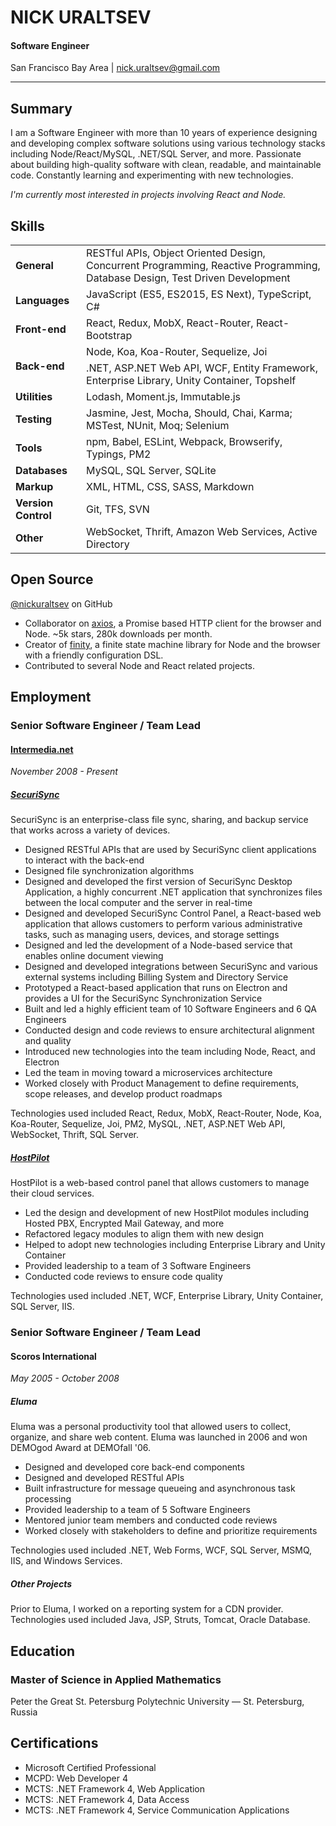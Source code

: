 # NICK URALTSEV

#### Software Engineer

San Francisco Bay Area | [nick.uraltsev@gmail.com](mailto:nick.uraltsev@gmail.com)

***

## Summary

I am a Software Engineer with more than 10 years of experience designing and developing complex software solutions using various technology stacks including Node/React/MySQL, .NET/SQL Server, and more. Passionate about building high-quality software with clean, readable, and maintainable code. Constantly learning and experimenting with new technologies.

*I'm currently most interested in projects involving React and Node.*

## Skills

<table class="table">
  <tbody>
    <tr>
      <td><strong>General</strong></td>
      <td>RESTful APIs, Object Oriented Design, Concurrent Programming, Reactive Programming, Database Design, Test Driven Development</td>
    </tr>
    <tr>
      <td><strong>Languages</strong></td>
      <td>JavaScript (ES5, ES2015, ES Next), TypeScript, C#</td>
    </tr>
    <tr>
      <td><strong>Front-end</strong></td>
      <td>React, Redux, MobX, React-Router, React-Bootstrap</td>
    </tr>
    <tr>
      <td rowspan="2"><strong>Back-end</strong></td>
      <td>Node, Koa, Koa-Router, Sequelize, Joi</td>
    </tr>
    <tr>
      <td>.NET, ASP.NET Web API, WCF, Entity Framework, Enterprise Library, Unity Container, Topshelf</td>
    </tr>
    <tr>
      <td><strong>Utilities</strong></td>
      <td>Lodash, Moment.js, Immutable.js</td>
    </tr>
    <tr>
      <td><strong>Testing</strong></td>
      <td>
        Jasmine, Jest, Mocha, Should, Chai, Karma; MSTest, NUnit, Moq; Selenium
      </td>
    </tr>
    <tr>
      <td><strong>Tools</strong></td>
      <td>npm, Babel, ESLint, Webpack, Browserify, Typings, PM2</td>
    </tr>
    <tr>
      <td><strong>Databases</strong></td>
      <td>MySQL, SQL Server, SQLite</td>
    </tr>
    <tr>
      <td><strong>Markup</strong></td>
      <td>XML, HTML, CSS, SASS, Markdown</td>
    </tr>
    <tr>
      <td><strong>Version Control</strong></td>
      <td>Git, TFS, SVN</td>
    </tr>
    <tr>
      <td><strong>Other</strong></td>
      <td>WebSocket, Thrift, Amazon Web Services, Active Directory</td>
    </tr>
  </tbody>
</table>

<div class="page-break"></div>

## Open Source

[@nickuraltsev](https://github.com/nickuraltsev) on GitHub

- Collaborator on [axios](https://github.com/mzabriskie/axios), a Promise based HTTP client for the browser and Node. ~5k stars, 280k downloads per month.
- Creator of [finity](https://github.com/nickuraltsev/finity), a finite state machine library for Node and the browser with a friendly configuration DSL.
- Contributed to several Node and React related projects.

## Employment

### Senior Software Engineer / Team Lead
#### [Intermedia.net](https://www.intermedia.net/)
*November 2008 - Present*

##### [SecuriSync](https://www.intermedia.net/products/securisync)
SecuriSync is an enterprise-class file sync, sharing, and backup service that works across a variety of devices.

- Designed RESTful APIs that are used by SecuriSync client applications to interact with the back-end
- Designed file synchronization algorithms
- Designed and developed the first version of SecuriSync Desktop Application, a highly concurrent .NET application that synchronizes files between the local computer and the server in real-time
- Designed and developed SecuriSync Control Panel, a React-based web application that allows customers to perform various administrative tasks, such as managing users, devices, and storage settings
- Designed and led the development of a Node-based service that enables online document viewing
- Designed and developed integrations between SecuriSync and various external systems including Billing System and Directory Service
- Prototyped a React-based application that runs on Electron and provides a UI for the SecuriSync Synchronization Service
- Built and led a highly efficient team of 10 Software Engineers and 6 QA Engineers
- Conducted design and code reviews to ensure architectural alignment and quality
- Introduced new technologies into the team including Node, React, and Electron
- Led the team in moving toward a microservices architecture
- Worked closely with Product Management to define requirements, scope releases, and develop product roadmaps

Technologies used included React, Redux, MobX, React-Router, Node, Koa, Koa-Router, Sequelize, Joi, PM2, MySQL, .NET, ASP.NET Web API, WebSocket, Thrift, SQL Server.

##### [HostPilot](https://www.intermedia.net/products/hostpilot-control-panel)
HostPilot is a web-based control panel that allows customers to manage their cloud services.

- Led the design and development of new HostPilot modules including Hosted PBX, Encrypted Mail Gateway, and more
- Refactored legacy modules to align them with new design
- Helped to adopt new technologies including Enterprise Library and Unity Container
- Provided leadership to a team of 3 Software Engineers
- Conducted code reviews to ensure code quality

Technologies used included .NET, WCF, Enterprise Library, Unity Container, SQL Server, IIS.

<div class="page-break"></div>

### Senior Software Engineer / Team Lead
#### Scoros International
*May 2005 - October 2008*

##### Eluma
Eluma was a personal productivity tool that allowed users to collect, organize, and share web content. Eluma was launched in 2006 and won DEMOgod Award at DEMOfall '06.

- Designed and developed core back-end components
- Designed and developed RESTful APIs
- Built infrastructure for message queueing and asynchronous task processing
- Provided leadership to a team of 5 Software Engineers
- Mentored junior team members and conducted code reviews
- Worked closely with stakeholders to define and prioritize requirements

Technologies used included .NET, Web Forms, WCF, SQL Server, MSMQ, IIS, and Windows Services.

##### Other Projects
Prior to Eluma, I worked on a reporting system for a CDN provider. Technologies used included Java, JSP, Struts, Tomcat, Oracle Database.

## Education

### Master of Science in Applied Mathematics
Peter the Great St. Petersburg Polytechnic University — St. Petersburg, Russia

## Certifications

- Microsoft Certified Professional
- MCPD: Web Developer 4
- MCTS: .NET Framework 4, Web Application
- MCTS: .NET Framework 4, Data Access
- MCTS: .NET Framework 4, Service Communication Applications
